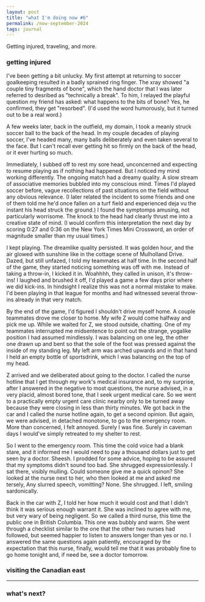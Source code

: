 ```yaml
---
layout: post
title: "what I'm doing now #6"
permalink: /now-september-2024
tags: journal
---
```


Getting injured, traveling, and more.
<!--more-->

### getting injured

I've been getting a bit unlucky.
My first attempt at returning to soccer goalkeeping resulted in a badly sprained ring finger.
The xray showed "a couple tiny fragments of bone", which the hand doctor that I was later referred to desribed as "technically a break".
To him, I relayed the playful question my friend has asked: what happens to the bits of bone?
Yes, he confirmed, they get "resorbed".
(I'd used the word humorously, but it turned out to be a real word.)

A few weeks later, back in the outfield, my domain, I took a meanly struck soccer ball to the back of the head.
In my couple decades of playing soccer, I've headed many, many balls deliberately and even taken several to the face.
But I can't recall ever getting hit so firmly on the back of the head, or it ever hurting so much.

Immediately, I subbed off to rest my sore head, unconcerned and expecting to resume playing as if nothing had happened.
But I noticed my mind working differently.
The ongoing match had a dreamy quality.
A slow stream of associative memories bubbled into my conscious mind.
Times I'd played soccer before, vague recollections of past situations on the field without any obvious relevance.
(I later related the incident to some friends and one of them told me he'd once fallen on a turf field and experienced deja vu the instant his head struck the ground.)
I found the symptomps amusing, not particularly worrisome.
The knock to the head had clearly thrust me into a creative state of mind.
(I would confirm this interpretation the next day by scoring 0:27 and 0:36 on the New York Times Mini Crossword, an order of magnitude smaller than my usual times.)

I kept playing.
The dreamlike quality persisted.
It was golden hour, and the air glowed with sunshine like in the cottage scene of Mulholland Drive.
Dazed, but still unfazed, I told my teammates at half time.
In the second half of the game, they started noticing something was off with me.
Instead of taking a throw-in, I kicked it in.
Woahhhh, they called in unison, it's throw-ins!
I laughed and brushed it off, I'd played a game a few days prior where we did kick-ins.
In hindsight I realize this was not a normal mistake to make.
I'd been playing in that league for months and had witnessed several throw-ins already in that very match.

By the end of the game, I'd figured I shouldn't drive myself home.
A couple teammates drove me closer to home.
My wife Z would come halfway and pick me up.
While we waited for Z, we stood outside, chatting.
One of my teammates interrupted me midsentence to point out the strange, yogalike position I had assumed mindlessly.
I was balancing on one leg, the other one drawn up and bent so that the sole of the foot was pressed against the inside of my standing leg.
My left arm was arched upwards and in that hand I held an empty bottle of sportsdrink, which I was balancing on the top of my head.

Z arrived and we deliberated about going to the doctor.
I called the nurse hotline that I get through my work's medical insurance and, to my surprise, after I answered in the negative to most questions, the nurse advised, in a very placid, almost bored tone, that I seek urgent medical care.
So we went to a practically empty urgent care clinic nearby only to be turned away because they were closing in less than thirty minutes.
We got back in the car and I called the nurse hotline again, to get a second opinion.
But again, we were advised, in detached monotone, to go to the emergency room.
More than concerned, I felt annoyed.
Surely I was fine.
Surely in caveman days I would've simply retreated to my shelter to rest.

So I went to the emergency room.
This time the cold voice had a blank stare, and it informed me I would need to pay a thousand dollars just to get seen by a doctor.
Sheesh.
I prodded for some advice, hoping to be assured that my symptoms didn't sound too bad.
She shrugged expressionlessly.
I sat there, visibly mulling.
Could someone give me a quick opinon?
She looked at the nurse next to her, who then looked at me and asked me tersely, Any slurred speech, vomitting?
None.
She shrugged.
I left, smiling sardonically.

Back in the car with Z, I told her how much it would cost and that I didn't think it was serious enough warrant it.
She was inclined to agree with me, but very wary of being negligent.
So we called a third nurse, this time the public one in British Columbia.
This one was bubbly and warm.
She went through a checklist similar to the one that the other two nurses had followed, but seemed happier to listen to answers longer than yes or no.
I answered the same questions again patiently, encouraged by the expectation that this nurse, finally, would tell me that it was probably fine to go home tonight and, if need be, see a doctor tomorrow.

### visiting the Canadian east

---

### what's next?
